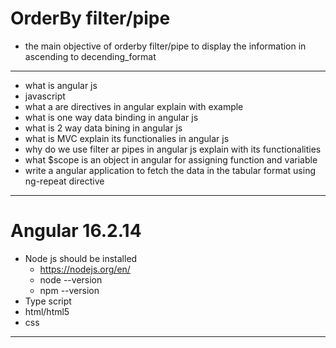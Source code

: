 # OrderBy filter/pipe
- the main objective of orderby filter/pipe to display the information in ascending to decending_format
---
- what is angular js
- javascript 
- what a are directives in angular explain with example 
- what is one way data binding in angular js
- what is 2 way data bining in angular js
- what is MVC explain its functionalies in angular js
- why do we use filter ar pipes in angular js explain with its functionalities
- what $scope is an object in angular for assigning function and variable 
- write a angular application to fetch the data in the tabular format using ng-repeat directive


---
# Angular 16.2.14
- Node js should be installed 
    - https://nodejs.org/en/
    - node --version
    - npm --version
- Type script 
- html/html5
- css

---


